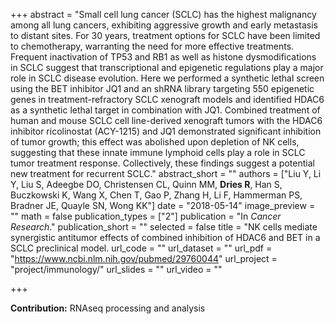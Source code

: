 +++
abstract = "Small cell lung cancer (SCLC) has the highest malignancy among all lung cancers, exhibiting aggressive growth and early metastasis to distant sites. For 30 years, treatment options for SCLC have been limited to chemotherapy, warranting the need for more effective treatments. Frequent inactivation of TP53 and RB1 as well as histone dysmodifications in SCLC suggest that transcriptional and epigenetic regulations play a major role in SCLC disease evolution. Here we performed a synthetic lethal screen using the BET inhibitor JQ1 and an shRNA library targeting 550 epigenetic genes in treatment-refractory SCLC xenograft models and identified HDAC6 as a synthetic lethal target in combination with JQ1. Combined treatment of human and mouse SCLC cell line-derived xenograft tumors with the HDAC6 inhibitor ricolinostat (ACY-1215) and JQ1 demonstrated significant inhibition of tumor growth; this effect was abolished upon depletion of NK cells, suggesting that these innate immune lymphoid cells play a role in SCLC tumor treatment response. Collectively, these findings suggest a potential new treatment for recurrent SCLC."
abstract_short = ""
authors = ["Liu Y, Li Y, Liu S, Adeegbe DO, Christensen CL, Quinn MM, **Dries R**, Han S, Buczkowski K, Wang X, Chen T, Gao P, Zhang H, Li F, Hammerman PS, Bradner JE, Quayle SN, Wong KK"]
date = "2018-05-14"
image_preview = ""
math = false
publication_types = ["2"]
publication = "In *Cancer Research*."
publication_short = ""
selected = false
title = "NK cells mediate synergistic antitumor effects of combined inhibition of HDAC6 and BET in a SCLC preclinical model.
url_code = ""
url_dataset = ""
url_pdf = "https://www.ncbi.nlm.nih.gov/pubmed/29760044"
url_project = "project/immunology/"
url_slides = ""
url_video = ""

+++

**Contribution:** RNAseq processing and analysis